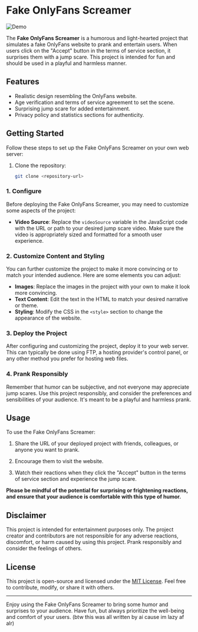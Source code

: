 # Fake OnlyFans Screamer

![Demo](demo.gif)

The **Fake OnlyFans Screamer** is a humorous and light-hearted project that simulates a fake OnlyFans website to prank and entertain users. When users click on the "Accept" button in the terms of service section, it surprises them with a jump scare. This project is intended for fun and should be used in a playful and harmless manner.

## Features

- Realistic design resembling the OnlyFans website.
- Age verification and terms of service agreement to set the scene.
- Surprising jump scare for added entertainment.
- Privacy policy and statistics sections for authenticity.

## Getting Started

Follow these steps to set up the Fake OnlyFans Screamer on your own web server:

1. Clone the repository:

   ```bash
   git clone <repository-url>

### 1. Configure

Before deploying the Fake OnlyFans Screamer, you may need to customize some aspects of the project:

- **Video Source**: Replace the `videoSource` variable in the JavaScript code with the URL or path to your desired jump scare video. Make sure the video is appropriately sized and formatted for a smooth user experience.

### 2. Customize Content and Styling

You can further customize the project to make it more convincing or to match your intended audience. Here are some elements you can adjust:

- **Images**: Replace the images in the project with your own to make it look more convincing.
- **Text Content**: Edit the text in the HTML to match your desired narrative or theme.
- **Styling**: Modify the CSS in the `<style>` section to change the appearance of the website.

### 3. Deploy the Project

After configuring and customizing the project, deploy it to your web server. This can typically be done using FTP, a hosting provider's control panel, or any other method you prefer for hosting web files.

### 4. Prank Responsibly

Remember that humor can be subjective, and not everyone may appreciate jump scares. Use this project responsibly, and consider the preferences and sensibilities of your audience. It's meant to be a playful and harmless prank.

## Usage

To use the Fake OnlyFans Screamer:

1. Share the URL of your deployed project with friends, colleagues, or anyone you want to prank.

2. Encourage them to visit the website.

3. Watch their reactions when they click the "Accept" button in the terms of service section and experience the jump scare.

**Please be mindful of the potential for surprising or frightening reactions, and ensure that your audience is comfortable with this type of humor.**

## Disclaimer

This project is intended for entertainment purposes only. The project creator and contributors are not responsible for any adverse reactions, discomfort, or harm caused by using this project. Prank responsibly and consider the feelings of others.

## License

This project is open-source and licensed under the [MIT License](LICENSE). Feel free to contribute, modify, or share it with others.

---

Enjoy using the Fake OnlyFans Screamer to bring some humor and surprises to your audience. Have fun, but always prioritize the well-being and comfort of your users.
(btw this was all written by ai cause im lazy af alr)
